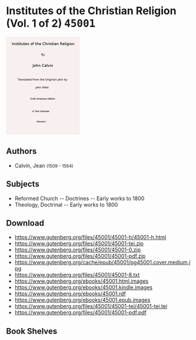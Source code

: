 # Institutes of the Christian Religion (Vol. 1 of 2) <kbd>45001</kbd>

![](./cover.medium.jpg "")

## Authors


 - Calvin, Jean <small>(1509 - 1564)</small>

## Subjects


 - Reformed Church -- Doctrines -- Early works to 1800
 - Theology, Doctrinal -- Early works to 1800

## Download


 - https://www.gutenberg.org/files/45001/45001-h/45001-h.html
 - https://www.gutenberg.org/files/45001/45001-tei.zip
 - https://www.gutenberg.org/files/45001/45001-0.zip
 - https://www.gutenberg.org/files/45001/45001-pdf.zip
 - https://www.gutenberg.org/cache/epub/45001/pg45001.cover.medium.jpg
 - https://www.gutenberg.org/files/45001/45001-8.txt
 - https://www.gutenberg.org/ebooks/45001.html.images
 - https://www.gutenberg.org/ebooks/45001.kindle.images
 - https://www.gutenberg.org/ebooks/45001.rdf
 - https://www.gutenberg.org/ebooks/45001.epub.images
 - https://www.gutenberg.org/files/45001/45001-tei/45001-tei.tei
 - https://www.gutenberg.org/files/45001/45001-pdf.pdf

## Book Shelves


